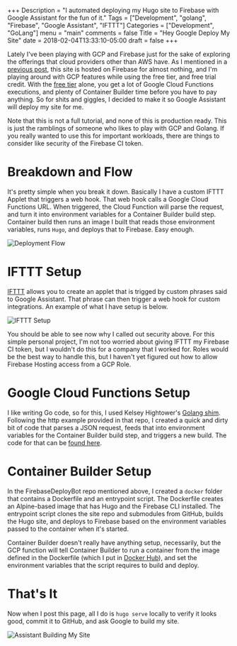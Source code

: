+++
Description = "I automated deploying my Hugo site to Firebase with Google Assistant for the fun of it."
Tags = ["Development", "golang", "Firebase", "Google Assistant", "IFTTT"]
Categories = ["Development", "GoLang"]
menu = "main"
comments = false
Title = "Hey Google Deploy My Site"
date = 2018-02-04T13:33:10-05:00
draft = false
+++

Lately I've been playing with GCP and Firebase just for the sake of exploring the offerings
that cloud providers other than AWS have. As I mentioned in a [previous post](/posts/hosting-in-firebase),
this site is hosted on Firebase for almost nothing, and I'm playing around with GCP features while
using the free tier, and free trial credit. With the [free tier](https://cloud.google.com/free/) alone,
you get a lot of Google Cloud Functions executions, and plenty of Container Builder time before
you have to pay anything. So for shits and giggles, I decided to make it so Google Assistant will
deploy my site for me.

Note that this is not a full tutorial, and none of this is production ready. This is just the
ramblings of someone who likes to play with GCP and Golang. If you really wanted to use this
for important workloads, there are things to consider like security of the Firebase CI token.

# Breakdown and Flow

It's pretty simple when you break it down. Basically I have a custom IFTTT Applet that triggers
a web hook. That web hook calls a Google Cloud Functions URL. When triggered, the Cloud Function
will parse the request, and turn it into environment variables for a Container Builder build step.
Container build then runs an image I built that reads those environment variables, runs `Hugo`,
and deploys that to Firebase. Easy enough.

![Deployment Flow](/images/deployment-flow.jpg)

# IFTTT Setup

[IFTTT](https://ifttt.com) allows you to create an applet that is trigged by custom phrases
said to Google Assistant. That phrase can then trigger a web hook for custom integrations. An
example of what I have setup is below.

![IFTTT Setup](/images/ifttt.jpg)

You should be able to see now why I called out security above. For this simple personal project,
I'm not too worried about giving IFTTT my Firebase CI token, but I wouldn't do this for a company
that I worked for. Roles would be the best way to handle this, but I haven't yet figured out
how to allow Firebase Hosting access from a GCP Role.

# Google Cloud Functions Setup

I like writing Go code, so for this, I used Kelsey Hightower's [Golang shim](https://github.com/kelseyhightower/google-cloud-functions-go).
Following the http example provided in that repo, I created a quick and dirty bit of code that parses
a JSON request, feeds that into environment variables for the Container Builder build step, and
triggers a new build. The code for that can be [found here](https://github.com/bradwhitfield/FirebaseDeployBot).

# Container Builder Setup

In the FirebaseDeployBot repo mentioned above, I created a `docker` folder that contains a Dockerfile
and an entrypoint script. The Dockerfile creates an Alpine-based image that has Hugo and the Firebase CLI
installed. The entrypoint script clones the site repo and submodules from GitHub, builds the Hugo site, and
deploys to Firebase based on the environment variables passed to the container when it's started.

Container Builder doesn't really have anything setup, necessarily, but the GCP function will tell
Container Builder to run a container from the image defined in the Dockerfile (which I put
in [Docker Hub](https://hub.docker.com/r/bradwhitfield/firebasedeploybot/)), and set the environment
variables that the script requires to build and deploy.

# That's It

Now when I post this page, all I do is `hugo serve` locally to verify it looks good, commit it to GitHub,
and ask Google to build my site.

![Assistant Building My Site](/images/assistant.jpg)
